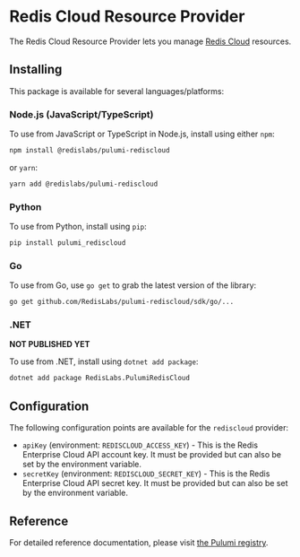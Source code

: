 # Redis Cloud Resource Provider

The Redis Cloud Resource Provider lets you manage [Redis Cloud](https://redislabs.com/redis-enterprise-cloud/overview) resources.

## Installing

This package is available for several languages/platforms:

### Node.js (JavaScript/TypeScript)

To use from JavaScript or TypeScript in Node.js, install using either `npm`:

```bash
npm install @redislabs/pulumi-rediscloud
```

or `yarn`:

```bash
yarn add @redislabs/pulumi-rediscloud
```

### Python

To use from Python, install using `pip`:

```bash
pip install pulumi_rediscloud
```

### Go

To use from Go, use `go get` to grab the latest version of the library:

```bash
go get github.com/RedisLabs/pulumi-rediscloud/sdk/go/...
```

### .NET

**NOT PUBLISHED YET**

To use from .NET, install using `dotnet add package`:

```bash
dotnet add package RedisLabs.PulumiRedisCloud
```

## Configuration

The following configuration points are available for the `rediscloud` provider:

- `apiKey` (environment: `REDISCLOUD_ACCESS_KEY`) - This is the Redis Enterprise Cloud API account key. It must be provided but can also be set by the environment variable.
- `secretKey` (environment: `REDISCLOUD_SECRET_KEY`) - This is the Redis Enterprise Cloud API secret key. It must be provided but can also be set by the environment variable.

## Reference

For detailed reference documentation, please visit [the Pulumi registry](https://www.pulumi.com/registry/packages/rediscloud/api-docs/).

